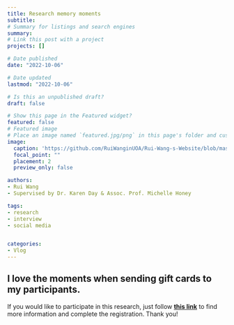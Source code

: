 ```yaml
---
title: Research memory moments
subtitle: 
# Summary for listings and search engines
summary: 
# Link this post with a project
projects: []

# Date published
date: "2022-10-06"

# Date updated
lastmod: "2022-10-06"

# Is this an unpublished draft?
draft: false

# Show this page in the Featured widget?
featured: false
# Featured image
# Place an image named `featured.jpg/png` in this page's folder and customize its options here.
image:
  caption: 'https://github.com/RuiWanginUOA/Rui-Wang-s-Website/blob/master/content/pic%20&%20video/Pics%20&%20Videos_1/featured.jpg'
  focal_point: ""
  placement: 2
  preview_only: false

authors:
- Rui Wang
- Supervised by Dr. Karen Day & Assoc. Prof. Michelle Honey

tags:
- research
- interview
- social media


categories:
- Vlog
---
```


## I love the moments when sending gift cards to my participants.


If you would like to participate in this research, just follow [**this link**](https://auckland.au1.qualtrics.com/jfe/form/SV_bOfETKNZCCuHHjo) to find more information and complete the registration. Thank you!